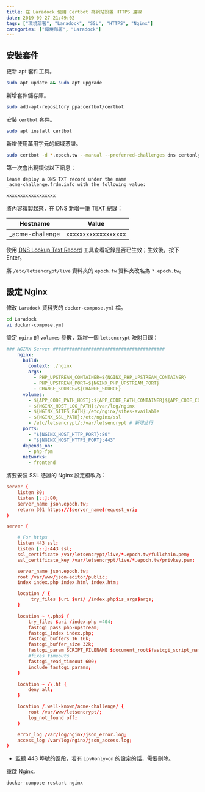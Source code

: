 ```yaml
---
title: 在 Laradock 使用 Certbot 為網站設置 HTTPS 連線
date: 2019-09-27 21:49:02
tags: ["環境部署", "Laradock", "SSL", "HTTPS", "Nginx"]
categories: ["環境部署", "Laradock"]
---
```


## 安裝套件

更新 apt 套件工具。

```bash
sudo apt update && sudo apt upgrade
```

新增套件儲存庫。

```bash
sudo add-apt-repository ppa:certbot/certbot
```

安裝 `certbot` 套件。

```bash
sudo apt install certbot
```

新增使用萬用字元的網域憑證。

```bash
sudo certbot -d *.epoch.tw --manual --preferred-challenges dns certonly --server https://acme-v02.api.letsencrypt.org/directory
```

第一次會出現類似以下訊息：

```bash
lease deploy a DNS TXT record under the name
_acme-challenge.frdm.info with the following value:

xxxxxxxxxxxxxxxxxx
```

將內容複製起來，在 DNS 新增一筆 TEXT 紀錄：

| Hostname | Value |
| --- | --- |
| _acme-challenge | xxxxxxxxxxxxxxxxxx |

使用 [DNS Lookup Text Record](https://mxtoolbox.com/TXTLookup.aspx) 工具查看紀錄是否已生效；生效後，按下 Enter。

將 `/etc/letsencrypt/live` 資料夾的 `epoch.tw` 資料夾改名為 `*.epoch.tw`。

## 設定 Nginx

修改 `Laradock` 資料夾的 `docker-compose.yml` 檔。

```bash
cd Laradock
vi docker-compose.yml
```

設定 `nginx` 的 `volumes` 參數，新增一個 `letsencrypt` 映射目錄：

```yaml
### NGINX Server #########################################
    nginx:
      build:
        context: ./nginx
        args:
          - PHP_UPSTREAM_CONTAINER=${NGINX_PHP_UPSTREAM_CONTAINER}
          - PHP_UPSTREAM_PORT=${NGINX_PHP_UPSTREAM_PORT}
          - CHANGE_SOURCE=${CHANGE_SOURCE}
      volumes:
        - ${APP_CODE_PATH_HOST}:${APP_CODE_PATH_CONTAINER}${APP_CODE_CONTAINER_FLAG}
        - ${NGINX_HOST_LOG_PATH}:/var/log/nginx
        - ${NGINX_SITES_PATH}:/etc/nginx/sites-available
        - ${NGINX_SSL_PATH}:/etc/nginx/ssl
        - /etc/letsencrypt/:/var/letsencrypt # 新增此行
      ports:
        - "${NGINX_HOST_HTTP_PORT}:80"
        - "${NGINX_HOST_HTTPS_PORT}:443"
      depends_on:
        - php-fpm
      networks:
        - frontend
```

將要安裝 SSL 憑證的 Nginx 設定檔改為：

```conf
server {
    listen 80;
    listen [::]:80;
    server_name json.epoch.tw;
    return 301 https://$server_name$request_uri;
}

server {

    # For https
    listen 443 ssl;
    listen [::]:443 ssl;
    ssl_certificate /var/letsencrypt/live/*.epoch.tw/fullchain.pem;
    ssl_certificate_key /var/letsencrypt/live/*.epoch.tw/privkey.pem;

    server_name json.epoch.tw;
    root /var/www/json-editor/public;
    index index.php index.html index.htm;

    location / {
         try_files $uri $uri/ /index.php$is_args$args;
    }

    location ~ \.php$ {
        try_files $uri /index.php =404;
        fastcgi_pass php-upstream;
        fastcgi_index index.php;
        fastcgi_buffers 16 16k;
        fastcgi_buffer_size 32k;
        fastcgi_param SCRIPT_FILENAME $document_root$fastcgi_script_name;
        #fixes timeouts
        fastcgi_read_timeout 600;
        include fastcgi_params;
    }

    location ~ /\.ht {
        deny all;
    }

    location /.well-known/acme-challenge/ {
        root /var/www/letsencrypt/;
        log_not_found off;
    }

    error_log /var/log/nginx/json_error.log;
    access_log /var/log/nginx/json_access.log;
}
```

- 監聽 443 埠號的區段，若有 `ipv6only=on` 的設定的話，需要刪除。

重啟 Nginx。

```bash
docker-compose restart nginx
```
